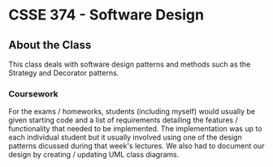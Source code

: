 # CSSE 374 - Software Design

## About the Class
This class deals with software design patterns and methods such as the Strategy and Decorator patterns.

### Coursework
For the exams / homeworks, students (including myself) would usually be given starting code and a list of requirements detailing the features / functionality that needed to be implemented. The implementation was up to each individual student but it usually involved using one of the design patterns dicussed during that week's lectures. We also had to document our design by creating / updating UML class diagrams.
